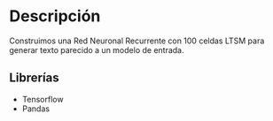 # Descripción

Construimos una Red Neuronal Recurrente con 100 celdas LTSM para generar texto parecido a un modelo de entrada. 

## Librerías

* Tensorflow
* Pandas
